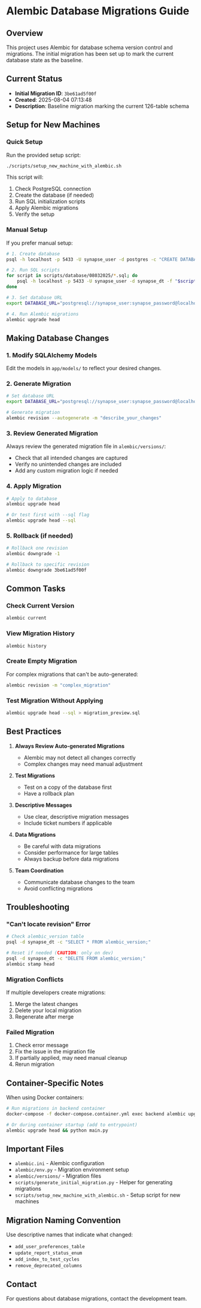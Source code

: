 # Alembic Database Migrations Guide

## Overview

This project uses Alembic for database schema version control and migrations. The initial migration has been set up to mark the current database state as the baseline.

## Current Status

- **Initial Migration ID**: `3be61ad5f00f`
- **Created**: 2025-08-04 07:13:48
- **Description**: Baseline migration marking the current 126-table schema

## Setup for New Machines

### Quick Setup

Run the provided setup script:

```bash
./scripts/setup_new_machine_with_alembic.sh
```

This script will:
1. Check PostgreSQL connection
2. Create the database (if needed)
3. Run SQL initialization scripts
4. Apply Alembic migrations
5. Verify the setup

### Manual Setup

If you prefer manual setup:

```bash
# 1. Create database
psql -h localhost -p 5433 -U synapse_user -d postgres -c "CREATE DATABASE synapse_dt;"

# 2. Run SQL scripts
for script in scripts/database/08032025/*.sql; do
    psql -h localhost -p 5433 -U synapse_user -d synapse_dt -f "$script"
done

# 3. Set database URL
export DATABASE_URL="postgresql://synapse_user:synapse_password@localhost:5433/synapse_dt"

# 4. Run Alembic migrations
alembic upgrade head
```

## Making Database Changes

### 1. Modify SQLAlchemy Models

Edit the models in `app/models/` to reflect your desired changes.

### 2. Generate Migration

```bash
# Set database URL
export DATABASE_URL="postgresql://synapse_user:synapse_password@localhost:5433/synapse_dt"

# Generate migration
alembic revision --autogenerate -m "describe_your_changes"
```

### 3. Review Generated Migration

Always review the generated migration file in `alembic/versions/`:
- Check that all intended changes are captured
- Verify no unintended changes are included
- Add any custom migration logic if needed

### 4. Apply Migration

```bash
# Apply to database
alembic upgrade head

# Or test first with --sql flag
alembic upgrade head --sql
```

### 5. Rollback (if needed)

```bash
# Rollback one revision
alembic downgrade -1

# Rollback to specific revision
alembic downgrade 3be61ad5f00f
```

## Common Tasks

### Check Current Version

```bash
alembic current
```

### View Migration History

```bash
alembic history
```

### Create Empty Migration

For complex migrations that can't be auto-generated:

```bash
alembic revision -m "complex_migration"
```

### Test Migration Without Applying

```bash
alembic upgrade head --sql > migration_preview.sql
```

## Best Practices

1. **Always Review Auto-generated Migrations**
   - Alembic may not detect all changes correctly
   - Complex changes may need manual adjustment

2. **Test Migrations**
   - Test on a copy of the database first
   - Have a rollback plan

3. **Descriptive Messages**
   - Use clear, descriptive migration messages
   - Include ticket numbers if applicable

4. **Data Migrations**
   - Be careful with data migrations
   - Consider performance for large tables
   - Always backup before data migrations

5. **Team Coordination**
   - Communicate database changes to the team
   - Avoid conflicting migrations

## Troubleshooting

### "Can't locate revision" Error

```bash
# Check alembic_version table
psql -d synapse_dt -c "SELECT * FROM alembic_version;"

# Reset if needed (CAUTION: only on dev)
psql -d synapse_dt -c "DELETE FROM alembic_version;"
alembic stamp head
```

### Migration Conflicts

If multiple developers create migrations:
1. Merge the latest changes
2. Delete your local migration
3. Regenerate after merge

### Failed Migration

1. Check error message
2. Fix the issue in the migration file
3. If partially applied, may need manual cleanup
4. Rerun migration

## Container-Specific Notes

When using Docker containers:

```bash
# Run migrations in backend container
docker-compose -f docker-compose.container.yml exec backend alembic upgrade head

# Or during container startup (add to entrypoint)
alembic upgrade head && python main.py
```

## Important Files

- `alembic.ini` - Alembic configuration
- `alembic/env.py` - Migration environment setup
- `alembic/versions/` - Migration files
- `scripts/generate_initial_migration.py` - Helper for generating migrations
- `scripts/setup_new_machine_with_alembic.sh` - Setup script for new machines

## Migration Naming Convention

Use descriptive names that indicate what changed:
- `add_user_preferences_table`
- `update_report_status_enum`
- `add_index_to_test_cycles`
- `remove_deprecated_columns`

## Contact

For questions about database migrations, contact the development team.